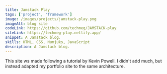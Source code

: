```yaml
---
title: Jamstack Play
tags: ['project', 'framework']
image: /images/projects/jamstack-play.png
imageAlt: blog site
codeLink: https://github.com/techmeg/JAMSTACK-play
siteLink: https://techmeg-play.netlify.app/
snippet: A Jamstack blog.
skills: HTML, CSS, Nunjuks, JavaScript
description: A Jamstack blog.
---
```


This site ws made following a tutorial by Kevin Powell. I didn't add much, but instead adapted my portfolio site to the same architecture.